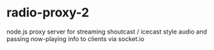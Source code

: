 # radio-proxy-2
node.js proxy server for streaming shoutcast / icecast style audio and passing now-playing info to clients via socket.io

